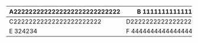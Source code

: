| A2222222222222222222222222222  | B 1111111111111111111 |
| -- | -- |
| C22222222222222222222222  | D2222222222222222222222222  |
| E 324234 | F 4444444444444444 |
